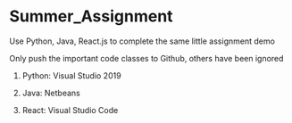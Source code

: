 # Summer_Assignment
Use Python, Java, React.js to complete the same little assignment demo

Only push the important code classes to Github, others have been ignored

1. Python: Visual Studio 2019

2. Java: Netbeans

3. React: Visual Studio Code
